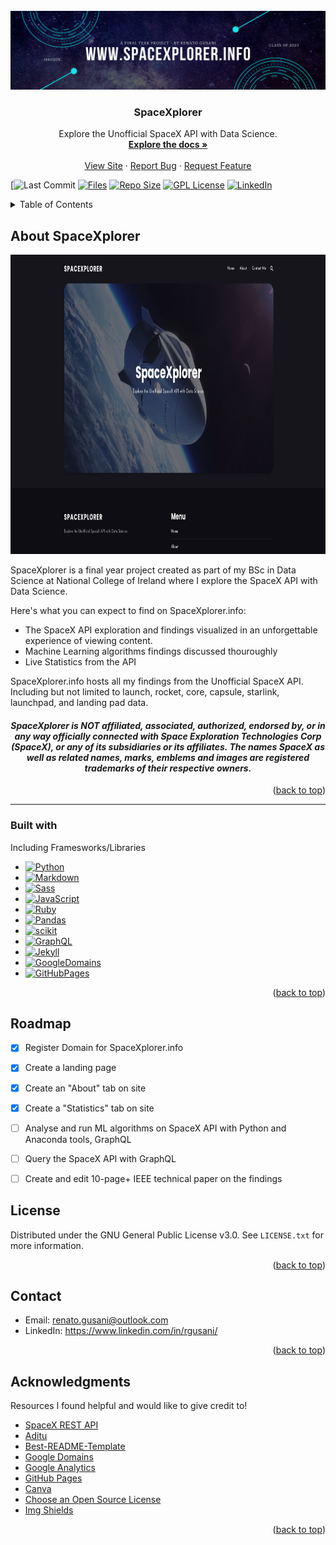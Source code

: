 <!-- PROJECT LOGO -->
<br />
<div align="center">
  <a href="https://github.com/renatogusani/spacexplorer">
    <img src="images/spacexplorer-banner.png" alt="Banner">
  </a>

  <h3 align="center">SpaceXplorer</h3>

   <p align="center">
     Explore the Unofficial SpaceX API with Data Science.
     <br />
     <a href="https://github.com/renatogusani/spacexplorer"><strong>Explore the docs »</strong></a>
     <br />
     <br />
     <a href="http://spacexplorer.info">View Site</a>
     ·
     <a href="https://github.com/renatogusani/spacexplorer">Report Bug</a>
     ·
     <a href="https://github.com/renatogusani/spacexplorer">Request Feature</a>

   </p>
 </div>


[![Last Commit][lastcommit-shield]
[![Files][files-shield]][files-url]
[![Repo Size][repo-shield]][repo-url]
[![GPL License][license-shield]][license-url]
[![LinkedIn][linkedin-shield]][linkedin-url]

</p>
  

<!-- TABLE OF CONTENTS -->
<details>
  <summary>Table of Contents</summary>
  <ol>
    <li>
      <a href="#about-the-project">About The Project</a>
    </li>
    <li><a href="#built-with">Built With</a></li>
    <li><a href="#roadmap">Roadmap</a></li>
    <li><a href="#contributing">Contributing</a></li>
    <li><a href="#license">License</a></li>
    <li><a href="#contact">Contact</a></li>
    <li><a href="#acknowledgments">Acknowledgments</a></li>
  </ol>
</details>


<!-- ABOUT THE PROJECT -->
## About SpaceXplorer

<img src="images/home-screen.png" alt="Logo" width="852" height="479">

SpaceXplorer is a final year project created as part of my BSc in Data Science at National College of Ireland where I explore the SpaceX API with Data Science.

Here's what you can expect to find on SpaceXplorer.info:
* The SpaceX API exploration and findings visualized in an unforgettable experience of viewing content. 
* Machine Learning algorithms findings discussed thouroughly
* Live Statistics from the API

SpaceXplorer.info hosts all my findings from the Unofficial SpaceX API. Including but not limited to launch, rocket, core, capsule, starlink, launchpad, and landing pad data.


<h4 align="center">
  <i>
  SpaceXplorer is NOT affiliated, associated, authorized, endorsed by, or in any way officially connected with Space Exploration Technologies Corp
  (SpaceX), or any of its subsidiaries or its affiliates. The names SpaceX as well as related names, marks, emblems and images are registered
  trademarks of their respective owners.
  </i>
</h4>
<p align="right">(<a href="#top">back to top</a>)</p>

---

### Built with

Including Framesworks/Libraries

* [![Python][Python.org]][Python-url]
* [![Markdown][Markdown.org]][Markdown-url]
* [![Sass][Sass.com]][Sass-url]
* [![JavaScript][JavaScript.com]][JavaScript-url]
* [![Ruby][Ruby.org]][Ruby-url]
* [![Pandas][Pandas.org]][Pandas-url]
* [![scikit][scikit.org]][scikit-url]
* [![GraphQL][GraphQL.org]][GraphQL-url]
* [![Jekyll][Jekyll.com]][Jekyll-url]
* [![GoogleDomains][GoogleDomains.com]][GoogleDomains-url]
* [![GitHubPages][GitHubPages.com]][GitHubPages-url]


<p align="right">(<a href="#top">back to top</a>)</p>


<!-- ROADMAP -->
## Roadmap

- [x] Register Domain for SpaceXplorer.info
- [x] Create a landing page 
- [x] Create an "About" tab on site
- [x] Create a "Statistics" tab on site
- [ ] Analyse and run ML algorithms on SpaceX API with Python and Anaconda tools, GraphQL
- [ ] Query the SpaceX API with GraphQL
- [ ] Create and edit 10-page+ IEEE technical paper on the findings


<!-- LICENSE -->
## License

Distributed under the GNU General Public License v3.0. See `LICENSE.txt` for more information.

<p align="right">(<a href="#top">back to top</a>)</p>

<!-- CONTACT -->
## Contact

- Email: renato.gusani@outlook.com
- LinkedIn: https://www.linkedin.com/in/rgusani/

<p align="right">(<a href="#top">back to top</a>)</p>


<!-- ACKNOWLEDGMENTS -->
## Acknowledgments

Resources I found helpful and would like to give credit to!

* [SpaceX REST API](https://github.com/r-spacex/SpaceX-API)
* [Aditu](https://jekyllthemes.io/theme/aditu-blog-jekyll-theme)
* [Best-README-Template](https://github.com/othneildrew/Best-README-Template)
* [Google Domains](https://domains.google)
* [Google Analytics](https://analytics.google.com/analytics/web/provision/#/provision)
* [GitHub Pages](https://pages.github.com)
* [Canva](https://www.canva.com)
* [Choose an Open Source License](https://choosealicense.com)
* [Img Shields](https://shields.io)

<p align="right">(<a href="#top">back to top</a>)</p>

<!-- MARKDOWN LINKS & IMAGES -->
<!-- https://www.markdownguide.org/basic-syntax/#reference-style-links -->
[product-screenshot]: images/screenshot.png
[Python.org]: https://img.shields.io/badge/python-000000?style=for-the-badge&logo=python&logoColor=cyan
[Python-url]: https://www.python.org
[Markdown.org]: https://img.shields.io/badge/Markdown-20232A?style=for-the-badge&logo=markdown&logoColor=61DAFB
[Markdown-url]: https://www.markdownguide.org
[Sass.com]: https://img.shields.io/badge/Sass-35495E?style=for-the-badge&logo=sass&logoColor=4FC08D
[Sass-url]: https://sass-lang.com
[Javascript.com]: https://img.shields.io/badge/Javascript-DD0031?style=for-the-badge&logo=javascript&logoColor=white
[Javascript-url]: https://www.javascript.com
[Ruby.org]: https://img.shields.io/badge/Ruby-4A4A55?style=for-the-badge&logo=ruby&logoColor=FF3E00
[Ruby-url]: https://www.ruby-lang.org/en/
[Pandas.org]: https://img.shields.io/badge/Pandas-FF2D20?style=for-the-badge&logo=pandas&logoColor=white
[Pandas-url]: https://pandas.pydata.org
[scikit.org]: https://img.shields.io/badge/scikit-563D7C?style=for-the-badge&logo=scikit-learn&logoColor=white
[scikit-url]: https://scikit-learn.org/stable/
[GraphQL.org]: https://img.shields.io/badge/GraphQL-0769AD?style=for-the-badge&logo=graphql&logoColor=white
[GraphQL-url]: https://graphql.org
[Jekyll.com]: https://img.shields.io/badge/Jekyll-20232A?style=for-the-badge&logo=jekyll&logoColor=61DAFB
[Jekyll-url]: https://jekyllrb.com
[GoogleDomains.com]: https://img.shields.io/badge/GoogleDomains-20232A?style=for-the-badge&logo=googledomains&logoColor=61DAFB
[GoogleDomains-url]: https://domains.google
[GitHubPages.com]: https://img.shields.io/badge/GitHubPages-20232A?style=for-the-badge&logo=githubpages&logoColor=61DAFB
[GitHubPages-url]: https://pages.github.com
[linkedin-shield]: https://img.shields.io/badge/-LinkedIn-black.svg?style=for-the-badge&logo=linkedin&colorB=555
[linkedin-url]: https://linkedin.com/in/rgusani
[license-shield]: https://img.shields.io/github/license/renatogusani/spacexplorer?logo=Open%20Source%20Initiative&style=plastic
[license-url]: https://github.com/renatogusani/SpaceXplorer/blob/main/LICENSE.txt
[repo-shield]: https://img.shields.io/github/repo-size/renatogusani/spacexplorer?logo=DocuSign&style=plastic?
[repo-url]: https://github.com/renatogusani/SpaceXplorer/archive/refs/heads/main.zip
[lastcommit-shield]: https://img.shields.io/github/last-commit/renatogusani/spacexplorer?color=%230062cc&label=last%20commit&logo=Github&style=plastic
[files-shield]: https://img.shields.io/github/directory-file-count/renatogusani/spacexplorer?color=%23414a4c&label=files&logo=Files&logoColor=%23FBFAF3&style=plastic
[files-url]: https://github.com/renatogusani/SpaceXplorer
